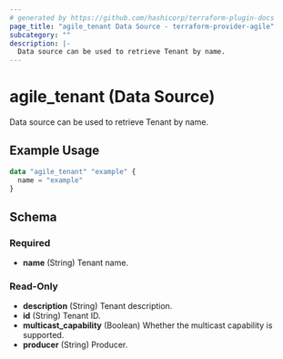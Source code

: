 ```yaml
---
# generated by https://github.com/hashicorp/terraform-plugin-docs
page_title: "agile_tenant Data Source - terraform-provider-agile"
subcategory: ""
description: |-
  Data source can be used to retrieve Tenant by name.
---
```


# agile_tenant (Data Source)

Data source can be used to retrieve Tenant by name.

## Example Usage

```terraform
data "agile_tenant" "example" {
  name = "example"
}
```

<!-- schema generated by tfplugindocs -->
## Schema

### Required

- **name** (String) Tenant name.

### Read-Only

- **description** (String) Tenant description.
- **id** (String) Tenant ID.
- **multicast_capability** (Boolean) Whether the multicast capability is supported.
- **producer** (String) Producer.


